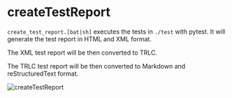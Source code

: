 # createTestReport

```create_test_report.[bat|sh]``` executes the tests in ```./test``` with pytest. It will generate the test report in HTML and XML format.

The XML test report will be then converted to TRLC.

The TRLC test report will be then converted to Markdown and reStructuredText format.

![createTestReport](https://www.plantuml.com/plantuml/proxy?cache=no&src=https://raw.githubusercontent.com/NewTec-GmbH/pyTRLCConverter/refs/heads/main/doc/architecture/create_test_report.puml)
